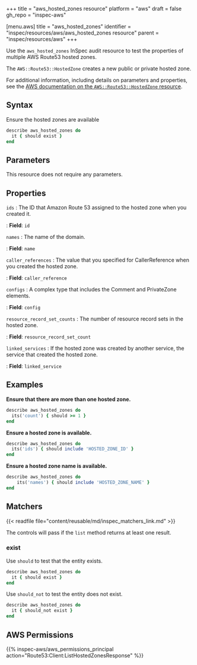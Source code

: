 +++
title = "aws_hosted_zones resource"
platform = "aws"
draft = false
gh_repo = "inspec-aws"

[menu.aws]
title = "aws_hosted_zones"
identifier = "inspec/resources/aws/aws_hosted_zones resource"
parent = "inspec/resources/aws"
+++

Use the `aws_hosted_zones` InSpec audit resource to test the properties of multiple AWS Route53 hosted zones.

The `AWS::Route53::HostedZone` creates a new public or private hosted zone.

For additional information, including details on parameters and properties, see the [AWS documentation on the `AWS::Route53::HostedZone` resource](https://docs.aws.amazon.com/AWSCloudFormation/latest/UserGuide/aws-resource-route53-hostedzone.html).

## Syntax

Ensure the hosted zones are available

```ruby
describe aws_hosted_zones do
  it { should exist }
end
```

## Parameters

This resource does not require any parameters.

## Properties

`ids`
: The ID that Amazon Route 53 assigned to the hosted zone when you created it.

: **Field**: `id`

`names`
: The name of the domain.

: **Field**: `name`

`caller_references`
: The value that you specified for CallerReference when you created the hosted zone.

: **Field**: `caller_reference`

`configs`
: A complex type that includes the Comment and PrivateZone elements.

: **Field**: `config`

`resource_record_set_counts`
: The number of resource record sets in the hosted zone.

: **Field**: `resource_record_set_count`

`linked_services`
: If the hosted zone was created by another service, the service that created the hosted zone.

: **Field**: `linked_service`

## Examples

**Ensure that there are more than one hosted zone.**

```ruby
describe aws_hosted_zones do
  its('count') { should >= 1 }
end
```

**Ensure a hosted zone is available.**

```ruby
describe aws_hosted_zones do
  its('ids') { should include 'HOSTED_ZONE_ID' }
end
```

**Ensure a hosted zone name is available.**

```ruby
describe aws_hosted_zones do
    its('names') { should include 'HOSTED_ZONE_NAME' }
end
```

## Matchers

{{< readfile file="content/reusable/md/inspec_matchers_link.md" >}}

The controls will pass if the `list` method returns at least one result.

### exist

Use `should` to test that the entity exists.

```ruby
describe aws_hosted_zones do
  it { should exist }
end
```

Use `should_not` to test the entity does not exist.

```ruby
describe aws_hosted_zones do
  it { should_not exist }
end
```

## AWS Permissions

{{% inspec-aws/aws_permissions_principal action="Route53:Client:ListHostedZonesResponse" %}}

